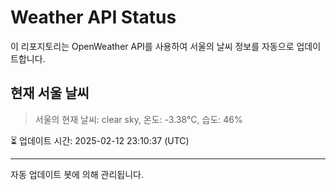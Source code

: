 
# Weather API Status

이 리포지토리는 OpenWeather API를 사용하여 서울의 날씨 정보를 자동으로 업데이트합니다.

## 현재 서울 날씨
> 서울의 현재 날씨: clear sky, 온도: -3.38°C, 습도: 46%

⏳ 업데이트 시간: 2025-02-12 23:10:37 (UTC)

---
자동 업데이트 봇에 의해 관리됩니다.
